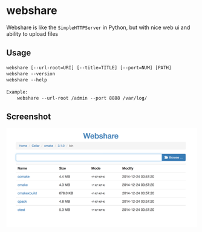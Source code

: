# webshare

Webshare is like the `SimpleHTTPServer` in Python, but with nice web ui and ability to upload files

## Usage

```
webshare [--url-root=URI] [--title=TITLE] [--port=NUM] [PATH]
webshare --version
webshare --help

Example:
    webshare --url-root /admin --port 8888 /var/log/
```

## Screenshot
![webshare](https://raw.githubusercontent.com/dreamersdw/webshare/master/screenshot/webshare.png)

